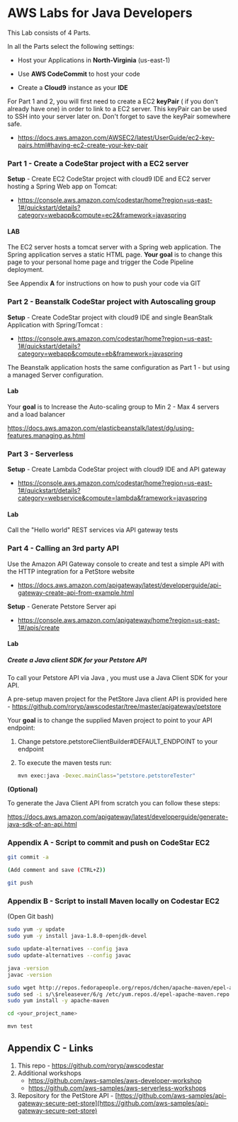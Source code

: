# AWS Labs for Java Developers

This Lab consists of 4 Parts.

In all the Parts select the following settings:

- Host your Applications in **North-Virginia** (us-east-1) 

- Use **AWS CodeCommit** to host your code

- Create a **Cloud9** instance as your **IDE**

  

For Part 1 and 2, you will first need to create a EC2 **keyPair** ( if you don't already have one) in order to link to a EC2 server. This keyPair can be used to SSH into your server later on. Don't forget to save the keyPair somewhere safe.

- https://docs.aws.amazon.com/AWSEC2/latest/UserGuide/ec2-key-pairs.html#having-ec2-create-your-key-pair



### Part 1 - Create a CodeStar project with a EC2 server

**Setup** - Create EC2 CodeStar project with cloud9 IDE and EC2 server hosting a Spring Web app on Tomcat:

- https://console.aws.amazon.com/codestar/home?region=us-east-1#/quickstart/details?category=webapp&compute=ec2&framework=javaspring

#### LAB

The EC2 server hosts a tomcat server with a Spring web application. The Spring application serves a static HTML page. **Your goal** is to change this page to your personal home page and trigger the Code Pipeline deployment. 

See Appendix **A** for instructions on how to push your code via GIT



### Part 2 - Beanstalk CodeStar project with Autoscaling group

**Setup** - Create CodeStar project with cloud9 IDE and single BeanStalk Application with Spring/Tomcat :

- https://console.aws.amazon.com/codestar/home?region=us-east-1#/quickstart/details?category=webapp&compute=eb&framework=javaspring

The Beanstalk application hosts the same configuration as Part 1 - but using a managed Server configuration. 

#### Lab

Your **goal** is to Increase the Auto-scaling group to Min 2 - Max 4 servers and a load balancer

https://docs.aws.amazon.com/elasticbeanstalk/latest/dg/using-features.managing.as.html 



### Part 3 - Serverless

**Setup** - Create Lambda CodeStar project with cloud9 IDE and API gateway

- https://console.aws.amazon.com/codestar/home?region=us-east-1#/quickstart/details?category=webservice&compute=lambda&framework=javaspring

#### Lab

Call the "Hello world" REST services via API gateway tests



### Part 4 - Calling an 3rd party API 

Use the Amazon API Gateway console to create and test a simple API with the HTTP integration for a PetStore website 

- https://docs.aws.amazon.com/apigateway/latest/developerguide/api-gateway-create-api-from-example.html



**Setup** - Generate Petstore Server api

- https://console.aws.amazon.com/apigateway/home?region=us-east-1#/apis/create



#### Lab

##### Create a Java client SDK for your Petstore API

To call your Petstore API via Java , you must use a Java Client SDK for your API.

A pre-setup maven project for the PetStore Java client API is provided here - https://github.com/roryp/awscodestar/tree/master/apigateway/petstore

Your **goal** is to change the supplied Maven project to point to your API endpoint:

1. Change petstore.petstoreClientBuilder#DEFAULT_ENDPOINT to your endpoint

2. To execute the maven tests run:

   ```bash
   mvn exec:java -Dexec.mainClass="petstore.petstoreTester"
   ```

   

**(Optional)** 

To generate the Java Client API from scratch you can follow these steps:

https://docs.aws.amazon.com/apigateway/latest/developerguide/generate-java-sdk-of-an-api.html





### Appendix A - Script to commit and push on CodeStar EC2

```bash
git commit -a

(Add comment and save (CTRL+Z))

git push
```



### Appendix B - Script to install Maven locally on Codestar EC2

(Open Git bash)

```bash
sudo yum -y update
sudo yum -y install java-1.8.0-openjdk-devel

sudo update-alternatives --config java
sudo update-alternatives --config javac

java -version
javac -version

sudo wget http://repos.fedorapeople.org/repos/dchen/apache-maven/epel-apache-maven.repo -O /etc/yum.repos.d/epel-apache-maven.repo
sudo sed -i s/\$releasever/6/g /etc/yum.repos.d/epel-apache-maven.repo
sudo yum install -y apache-maven

cd <your_project_name>

mvn test
```



## Appendix C - Links

1. This repo - https://github.com/roryp/awscodestar
2. Additional workshops
   - https://github.com/aws-samples/aws-developer-workshop
   - https://github.com/aws-samples/aws-serverless-workshops
3. Repository for the PetStore API  - [https://github.com/aws-samples/api-gateway-secure-pet-store](https://github.com/aws-samples/api-gateway-secure-pet-store)